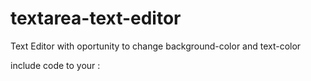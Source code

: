 # textarea-text-editor
Text Editor with oportunity to change background-color and text-color<br>

include code to your <head>:
    <script type="text/javascript">
        $(function(){initEditor($('#your-buttons-cover-id'), $('#your-textarea-id'));});
    </script>
